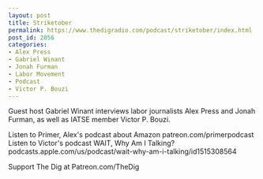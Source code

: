 ```yaml
---
layout: post
title: Striketober
permalink: https://www.thedigradio.com/podcast/striketober/index.html
post_id: 2056
categories: 
- Alex Press
- Gabriel Winant
- Jonah Furman
- Labor Movement
- Podcast
- Victor P. Bouzi
---
```


Guest host Gabriel Winant interviews labor journalists Alex Press and Jonah Furman, as well as IATSE member Victor P. Bouzi. 

Listen to Primer, Alex's podcast about Amazon patreon.com/primerpodcast
Listen to Victor's podcast WAIT, Why Am I Talking? podcasts.apple.com/us/podcast/wait-why-am-i-talking/id1515308564

Support The Dig at Patreon.com/TheDig